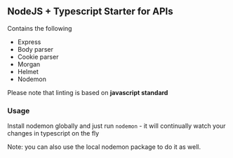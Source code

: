 ## NodeJS + Typescript Starter for APIs

Contains the following

* Express
* Body parser
* Cookie parser
* Morgan
* Helmet
* Nodemon

Please note that linting is based on **javascript standard**

### Usage

Install nodemon globally and just run `nodemon` - it will continually watch your changes in typescript on the fly

Note: you can also use the local nodemon package to do it as well.